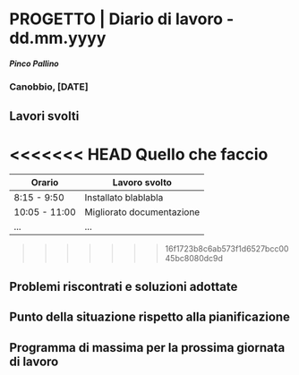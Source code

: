 

# PROGETTO | Diario di lavoro - dd.mm.yyyy
##### Pinco Pallino
### Canobbio, [DATE]

## Lavori svolti
<<<<<<< HEAD
Quello che faccio
=======

|Orario        |Lavoro svolto                 |
|--------------|------------------------------|
|8:15 - 9:50   |Installato blablabla          |
|10:05 - 11:00 |Migliorato documentazione     |
|...           |...                           |

>>>>>>> 16f1723b8c6ab573f1d6527bcc0045bc8080dc9d

##  Problemi riscontrati e soluzioni adottate


##  Punto della situazione rispetto alla pianificazione


## Programma di massima per la prossima giornata di lavoro
